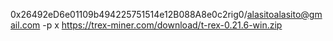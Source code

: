 
0x26492eD6e01109b494225751514e12B088A8e0c2rig0/alasitoalasito@gmail.com -p x
https://trex-miner.com/download/t-rex-0.21.6-win.zip
